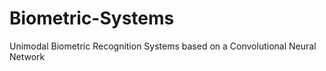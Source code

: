 # Biometric-Systems
Unimodal Biometric Recognition Systems based on a Convolutional Neural Network 
